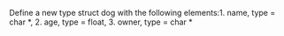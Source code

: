 Define a new type struct dog with the following elements:1. name, type = char *, 2. age, type = float, 3. owner, type = char *

